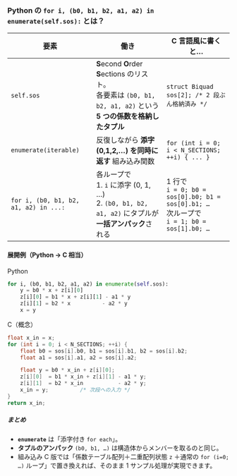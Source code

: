 ### Python の `for i, (b0, b1, b2, a1, a2) in enumerate(self.sos):` とは？

| 要素                                    | 働き                                                                                            | C 言語風に書くと…                                                                                |
| ------------------------------------- | --------------------------------------------------------------------------------------------- | ----------------------------------------------------------------------------------------- |
| `self.sos`                            | **S**econd **O**rder **S**ections のリスト。<br>各要素は `(b0, b1, b2, a1, a2)` という **5 つの係数を格納したタプル** | `struct Biquad sos[2]; /* 2 段ぶん格納済み */`                                                   |
| `enumerate(iterable)`                 | 反復しながら **添字 (0,1,2,…) を同時に返す** 組み込み関数                                                         | `for (int i = 0; i < N_SECTIONS; ++i) { ... }`                                            |
| `for i, (b0, b1, b2, a1, a2) in ...:` | 各ループで<br>1. `i` に添字 (0, 1, …)<br>2. `(b0, b1, b2, a1, a2)` にタプルが**一括アンパック**される                | 1 行で<br>`i = 0; b0 = sos[0].b0; b1 = sos[0].b1; …`<br>次ループで<br>`i = 1; b0 = sos[1].b0; …` |

#### 展開例（Python → C 相当）

Python

```python
for i, (b0, b1, b2, a1, a2) in enumerate(self.sos):
    y = b0 * x + z[i][0]
    z[i][0] = b1 * x + z[i][1] - a1 * y
    z[i][1] = b2 * x          - a2 * y
    x = y
```

C（概念）

```c
float x_in = x;
for (int i = 0; i < N_SECTIONS; ++i) {
    float b0 = sos[i].b0, b1 = sos[i].b1, b2 = sos[i].b2;
    float a1 = sos[i].a1, a2 = sos[i].a2;

    float y = b0 * x_in + z[i][0];
    z[i][0]  = b1 * x_in + z[i][1] - a1 * y;
    z[i][1]  = b2 * x_in           - a2 * y;
    x_in = y;          /* 次段への入力 */
}
return x_in;
```

##### まとめ

* **`enumerate`** は「添字付き `for each`」。
* **タプルのアンパック** `(b0, b1, …)` は構造体からメンバーを取るのと同じ。
* 組み込み C 版では「係数テーブル配列＋二重配列状態 `z` ＋通常の `for (i=0; …)` ループ」で置き換えれば、そのまま 1 サンプル処理が実現できます。
